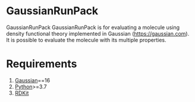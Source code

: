 # GaussianRunPack
GaussianRunPack
GaussianRunPack is for evaluating a molecule using density functional theory implemented in Gaussian (https://gaussian.com).
It is possible to evaluate the molecule with its multiple properties.

# Requirements
1. [Gaussian](https://gaussian.com)==16
2. [Python](https://www.anaconda.com/download/)>=3.7 
3. [RDKit](https://anaconda.org/rdkit/rdkit)
